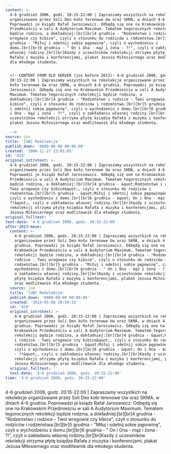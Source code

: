 ```yaml
---
content: >-
  4-6 grudzień 2006, godz. 20:15-22:00 | Zapraszamy wszystkich na rekolekcje
  organizowane przez Soli Deo koło terenowe Uw oraz SKMA, w dniach 4-6 grudnia.
  Poprowadzi je ksiądz Rafał Jarosiewicz. Odbędą się one na Krakowskim
  Przedmieściu w sali A Audytorium Maximum. Tematem tegorocznych rekolekcji
  będzie rodzina, a dokładniej:[br][br]4 grudnia - "Rodzeństwo i rodzice - Twoi
  wrogowie czy kibice", czyli o stosunku do rodziców i rodzeństwa.[br][br]5
  grudnia - "Miłuj i odetnij sobie pępowinę", czyli o wychodzeniu z
  domu.[br][br]6 grudnia - " On i Ona - mąż i żona - ?!", czyli o zakładaniu
  własnej rodziny.[br][br]Kazdy z uczestników rekolekcji otrzyma płytę księdza
  Rafała z muzyka i konferencjami, plakat Jezusa Miłosiernego oraz modlitewnik
  dla młodego studenta.


  <!--CONTENT FROM OLD SERVER (jos before 2013): 4-6 grudzień 2006, godz.
  20:15-22:00 | Zapraszamy wszystkich na rekolekcje organizowane przez Soli Deo
  koło terenowe Uw oraz SKMA, w dniach 4-6 grudnia. Poprowadzi je ksiądz Rafał
  Jarosiewicz. Odbędą się one na Krakowskim Przedmieściu w sali A Audytorium
  Maximum. Tematem tegorocznych rekolekcji będzie rodzina, a
  dokładniej:[br][br]4 grudnia - "Rodzeństwo i rodzice - Twoi wrogowie czy
  kibice", czyli o stosunku do rodziców i rodzeństwa.[br][br]5 grudnia - "Miłuj
  i odetnij sobie pępowinę", czyli o wychodzeniu z domu.[br][br]6 grudnia - " On
  i Ona - mąż i żona - ?!", czyli o zakładaniu własnej rodziny.[br][br]Kazdy z
  uczestników rekolekcji otrzyma płytę księdza Rafała z muzyka i konferencjami,
  plakat Jezusa Miłosiernego oraz modlitewnik dla młodego studenta.

  -->
source: jos
title: '[UW] Rekolekcje'
publish_down: '0000-00-00 00:00:00'
created: '2006-11-27 23:01:05'
id: '424'
original_introtext: >-
  4-6 grudzień 2006, godz. 20:15-22:00 | Zapraszamy wszystkich na rekolekcje
  organizowane przez Soli Deo koło terenowe Uw oraz SKMA, w dniach 4-6 grudnia.
  Poprowadzi je ksiądz Rafał Jarosiewicz. Odbędą się one na Krakowskim
  Przedmieściu w sali A Audytorium Maximum. Tematem tegorocznych rekolekcji
  będzie rodzina, a dokładniej:[br][br]4 grudnia - &quot;Rodzeństwo i rodzice -
  Twoi wrogowie czy kibice&quot;, czyli o stosunku do rodziców i
  rodzeństwa.[br][br]5 grudnia - &quot;Miłuj i odetnij sobie pępowinę&quot;,
  czyli o wychodzeniu z domu.[br][br]6 grudnia - &quot; On i Ona - mąż i żona -
  ?!&quot;, czyli o zakładaniu własnej rodziny.[br][br]Kazdy z uczestników
  rekolekcji otrzyma płytę księdza Rafała z muzyka i konferencjami, plakat
  Jezusa Miłosiernego oraz modlitewnik dla młodego studenta.
original_fulltext: ''
text-date: '4-6 grudzień 2006, godz. 20:15-22:00'
after-2013-move:
  content: >-
    4-6 grudzień 2006, godz. 20:15-22:00 | Zapraszamy wszystkich na rekolekcje
    organizowane przez Soli Deo koło terenowe Uw oraz SKMA, w dniach 4-6
    grudnia. Poprowadzi je ksiądz Rafał Jarosiewicz. Odbędą się one na
    Krakowskim Przedmieściu w sali A Audytorium Maximum. Tematem tegorocznych
    rekolekcji będzie rodzina, a dokładniej:[br][br]4 grudnia - "Rodzeństwo i
    rodzice - Twoi wrogowie czy kibice", czyli o stosunku do rodziców i
    rodzeństwa.[br][br]5 grudnia - "Miłuj i odetnij sobie pępowinę", czyli o
    wychodzeniu z domu.[br][br]6 grudnia - " On i Ona - mąż i żona - ?!", czyli
    o zakładaniu własnej rodziny.[br][br]Kazdy z uczestników rekolekcji otrzyma
    płytę księdza Rafała z muzyka i konferencjami, plakat Jezusa Miłosiernego
    oraz modlitewnik dla młodego studenta.
  source: jom
  title: '[UW] Rekolekcje'
  publish_down: '0000-00-00 00:00:00'
  created: '2013-05-08 20:59:32'
  id: '424'
  original_introtext: >-
    4-6 grudzień 2006, godz. 20:15-22:00 | Zapraszamy wszystkich na rekolekcje
    organizowane przez Soli Deo koło terenowe Uw oraz SKMA, w dniach 4-6
    grudnia. Poprowadzi je ksiądz Rafał Jarosiewicz. Odbędą się one na
    Krakowskim Przedmieściu w sali A Audytorium Maximum. Tematem tegorocznych
    rekolekcji będzie rodzina, a dokładniej:[br][br]4 grudnia - &quot;Rodzeństwo
    i rodzice - Twoi wrogowie czy kibice&quot;, czyli o stosunku do rodziców i
    rodzeństwa.[br][br]5 grudnia - &quot;Miłuj i odetnij sobie pępowinę&quot;,
    czyli o wychodzeniu z domu.[br][br]6 grudnia - &quot; On i Ona - mąż i żona
    - ?!&quot;, czyli o zakładaniu własnej rodziny.[br][br]Kazdy z uczestników
    rekolekcji otrzyma płytę księdza Rafała z muzyka i konferencjami, plakat
    Jezusa Miłosiernego oraz modlitewnik dla młodego studenta.
  original_fulltext: ''
  text-date: '4-6 grudzień 2006, godz. 20:15-22:00'
time: '4-6 grudzień 2006, godz. 20:15-22:00'
---
```

4-6 grudzień 2006, godz. 20:15-22:00 | Zapraszamy wszystkich na rekolekcje organizowane przez Soli Deo koło terenowe Uw oraz SKMA, w dniach 4-6 grudnia. Poprowadzi je ksiądz Rafał Jarosiewicz. Odbędą się one na Krakowskim Przedmieściu w sali A Audytorium Maximum. Tematem tegorocznych rekolekcji będzie rodzina, a dokładniej:[br][br]4 grudnia - "Rodzeństwo i rodzice - Twoi wrogowie czy kibice", czyli o stosunku do rodziców i rodzeństwa.[br][br]5 grudnia - "Miłuj i odetnij sobie pępowinę", czyli o wychodzeniu z domu.[br][br]6 grudnia - " On i Ona - mąż i żona - ?!", czyli o zakładaniu własnej rodziny.[br][br]Kazdy z uczestników rekolekcji otrzyma płytę księdza Rafała z muzyka i konferencjami, plakat Jezusa Miłosiernego oraz modlitewnik dla młodego studenta.

<!--CONTENT FROM OLD SERVER (jos before 2013): 4-6 grudzień 2006, godz. 20:15-22:00 | Zapraszamy wszystkich na rekolekcje organizowane przez Soli Deo koło terenowe Uw oraz SKMA, w dniach 4-6 grudnia. Poprowadzi je ksiądz Rafał Jarosiewicz. Odbędą się one na Krakowskim Przedmieściu w sali A Audytorium Maximum. Tematem tegorocznych rekolekcji będzie rodzina, a dokładniej:[br][br]4 grudnia - "Rodzeństwo i rodzice - Twoi wrogowie czy kibice", czyli o stosunku do rodziców i rodzeństwa.[br][br]5 grudnia - "Miłuj i odetnij sobie pępowinę", czyli o wychodzeniu z domu.[br][br]6 grudnia - " On i Ona - mąż i żona - ?!", czyli o zakładaniu własnej rodziny.[br][br]Kazdy z uczestników rekolekcji otrzyma płytę księdza Rafała z muzyka i konferencjami, plakat Jezusa Miłosiernego oraz modlitewnik dla młodego studenta.
-->

<!--{{json:{"created_date":"2006-11-27 23:01:05","publish_down":"0000-00-00 00:00:00","id":"424"}}}-->